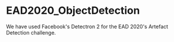 # EAD2020_ObjectDetection
We have used Facebook's Detectron 2 for the EAD 2020's Artefact Detection challenge.
